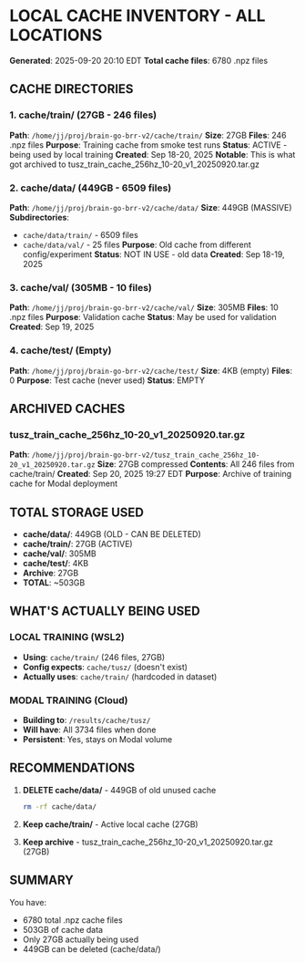 # LOCAL CACHE INVENTORY - ALL LOCATIONS

**Generated**: 2025-09-20 20:10 EDT
**Total cache files**: 6780 .npz files

## CACHE DIRECTORIES

### 1. cache/train/ (27GB - 246 files)
**Path**: `/home/jj/proj/brain-go-brr-v2/cache/train/`
**Size**: 27GB
**Files**: 246 .npz files
**Purpose**: Training cache from smoke test runs
**Status**: ACTIVE - being used by local training
**Created**: Sep 18-20, 2025
**Notable**: This is what got archived to tusz_train_cache_256hz_10-20_v1_20250920.tar.gz

### 2. cache/data/ (449GB - 6509 files)
**Path**: `/home/jj/proj/brain-go-brr-v2/cache/data/`
**Size**: 449GB (MASSIVE)
**Subdirectories**:
  - `cache/data/train/` - 6509 files
  - `cache/data/val/` - 25 files
**Purpose**: Old cache from different config/experiment
**Status**: NOT IN USE - old data
**Created**: Sep 18-19, 2025

### 3. cache/val/ (305MB - 10 files)
**Path**: `/home/jj/proj/brain-go-brr-v2/cache/val/`
**Size**: 305MB
**Files**: 10 .npz files
**Purpose**: Validation cache
**Status**: May be used for validation
**Created**: Sep 19, 2025

### 4. cache/test/ (Empty)
**Path**: `/home/jj/proj/brain-go-brr-v2/cache/test/`
**Size**: 4KB (empty)
**Files**: 0
**Purpose**: Test cache (never used)
**Status**: EMPTY

## ARCHIVED CACHES

### tusz_train_cache_256hz_10-20_v1_20250920.tar.gz
**Path**: `/home/jj/proj/brain-go-brr-v2/tusz_train_cache_256hz_10-20_v1_20250920.tar.gz`
**Size**: 27GB compressed
**Contents**: All 246 files from cache/train/
**Created**: Sep 20, 2025 19:27 EDT
**Purpose**: Archive of training cache for Modal deployment

## TOTAL STORAGE USED

- **cache/data/**: 449GB (OLD - CAN BE DELETED)
- **cache/train/**: 27GB (ACTIVE)
- **cache/val/**: 305MB
- **cache/test/**: 4KB
- **Archive**: 27GB
- **TOTAL**: ~503GB

## WHAT'S ACTUALLY BEING USED

### LOCAL TRAINING (WSL2)
- **Using**: `cache/train/` (246 files, 27GB)
- **Config expects**: `cache/tusz/` (doesn't exist)
- **Actually uses**: `cache/train/` (hardcoded in dataset)

### MODAL TRAINING (Cloud)
- **Building to**: `/results/cache/tusz/`
- **Will have**: All 3734 files when done
- **Persistent**: Yes, stays on Modal volume

## RECOMMENDATIONS

1. **DELETE cache/data/** - 449GB of old unused cache
   ```bash
   rm -rf cache/data/
   ```

2. **Keep cache/train/** - Active local cache (27GB)

3. **Keep archive** - tusz_train_cache_256hz_10-20_v1_20250920.tar.gz (27GB)

## SUMMARY

You have:
- 6780 total .npz cache files
- 503GB of cache data
- Only 27GB actually being used
- 449GB can be deleted (cache/data/)